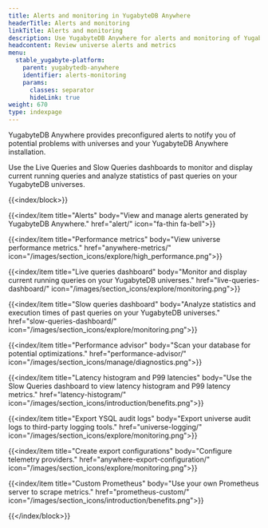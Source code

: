 ```yaml
---
title: Alerts and monitoring in YugabyteDB Anywhere
headerTitle: Alerts and monitoring
linkTitle: Alerts and monitoring
description: Use YugabyteDB Anywhere for alerts and monitoring of YugabyteDB universe data.
headcontent: Review universe alerts and metrics
menu:
  stable_yugabyte-platform:
    parent: yugabytedb-anywhere
    identifier: alerts-monitoring
    params:
      classes: separator
      hideLink: true
weight: 670
type: indexpage
---
```


YugabyteDB Anywhere provides preconfigured alerts to notify you of potential problems with universes and your YugabyteDB Anywhere installation.

Use the Live Queries and Slow Queries dashboards to monitor and display current running queries and analyze statistics of past queries on your YugabyteDB universes.

{{<index/block>}}

  {{<index/item
    title="Alerts"
    body="View and manage alerts generated by YugabyteDB Anywhere."
    href="alert/"
    icon="fa-thin fa-bell">}}

  {{<index/item
    title="Performance metrics"
    body="View universe performance metrics."
    href="anywhere-metrics/"
    icon="/images/section_icons/explore/high_performance.png">}}

  {{<index/item
    title="Live queries dashboard"
    body="Monitor and display current running queries on your YugabyteDB universes."
    href="live-queries-dashboard/"
    icon="/images/section_icons/explore/monitoring.png">}}

  {{<index/item
    title="Slow queries dashboard"
    body="Analyze statistics and execution times of past queries on your YugabyteDB universes."
    href="slow-queries-dashboard/"
    icon="/images/section_icons/explore/monitoring.png">}}

  {{<index/item
    title="Performance advisor"
    body="Scan your database for potential optimizations."
    href="performance-advisor/"
    icon="/images/section_icons/manage/diagnostics.png">}}

  {{<index/item
    title="Latency histogram and P99 latencies"
    body="Use the Slow Queries dashboard to view latency histogram and P99 latency metrics."
    href="latency-histogram/"
    icon="/images/section_icons/introduction/benefits.png">}}

  {{<index/item
    title="Export YSQL audit logs"
    body="Export universe audit logs to third-party logging tools."
    href="universe-logging/"
    icon="/images/section_icons/explore/monitoring.png">}}

  {{<index/item
    title="Create export configurations"
    body="Configure telemetry providers."
    href="anywhere-export-configuration/"
    icon="/images/section_icons/explore/monitoring.png">}}

  {{<index/item
    title="Custom Prometheus"
    body="Use your own Prometheus server to scrape metrics."
    href="prometheus-custom/"
    icon="/images/section_icons/introduction/benefits.png">}}

{{</index/block>}}
